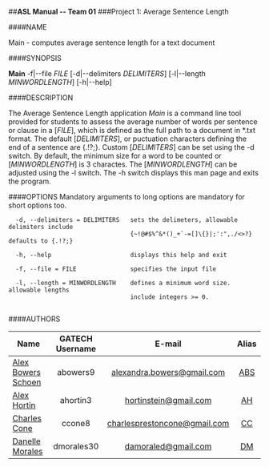 ##**ASL Manual -- Team 01**
###Project 1: Average Sentence Length

####NAME       

Main - computes average sentence length for a text document

####SYNOPSIS        

**Main** -f|--file _FILE_ [-d|--delimiters _DELIMITERS_] [-l|--length _MINWORDLENGTH_] [-h|--help]


####DESCRIPTION    

The Average Sentence Length application *Main* is a command line tool provided for students to assess the average number of words per sentence or clause in a [_FILE_], which is defined as the full path to a document in *.txt format.  The default [_DELIMITERS_], or puctuation characters defining the end of a sentence are {.!?;}.  Custom [_DELIMITERS_] can be set using the -d switch.  By default, the minimum size for a word to be counted or [_MINWORDLENGTH_] is 3 charactes.  The [_MINWORDLENGTH_] can be adjusted using the -l switch. The -h switch displays this man page and exits the program.


####OPTIONS
Mandatory arguments to long options are mandatory for short options too.
```
  -d, --delimiters = DELIMITERS   sets the delimeters, allowable delimiters include 
                                  {~!@#$%^&*()_+`-=[]\{}|;':",./<>?}  defaults to {.!?;}
                                
  -h, --help                      displays this help and exit
  
  -f, --file = FILE               specifies the input file
  
  -l, --length = MINWORDLENGTH    defines a minimum word size.  allowable lengths 
                                  include integers >= 0.
  
```
####AUTHORS      

| Name  				| GATECH Username		| E-mail						| Alias |
| --------------------- |:---------------------:|:-----------------------------:|:-----:| 
| [Alex Bowers Schoen](http://github.com/bowersaa )  	| abowers9				| alexandra.bowers@gmail.com 	| [ABS](http://github.com/bowersaa )   |
| [Alex Hortin](http://github.com/hortinstein) 	 		| ahortin3				| hortinstein@gmail.com  		| [AH](http://github.com/hortinstein )    |
| [Charles Cone](http://github.com/ccone8)  	 		| ccone8		        | charlesprestoncone@gmail.com  | [CC](http://github.com/ccone8 )    |
| [Danelle Morales](http://github.com/DannieMorales) 		| dmorales30			| damoraled@gmail.com | [DM](http://github.com/DannieMorales)   |
